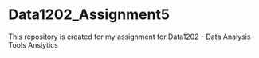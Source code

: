 # Data1202_Assignment5
This repository is created for my assignment for Data1202 - Data Analysis Tools Anslytics
